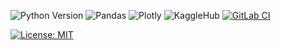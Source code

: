 ![Python Version](https://img.shields.io/badge/python-3.13.3-blue?logo=python)
![Pandas](https://img.shields.io/badge/pandas-2.2.2-lightgrey?logo=pandas)
![Plotly](https://img.shields.io/badge/plotly-5.24.1-blue?logo=plotly)
![KaggleHub](https://img.shields.io/badge/kagglehub-0.3.12-20beff?logo=kaggle)
[![GitLab CI](https://codebase.helmholtz.cloud/tud-rse-pojects-2025/group-12/badges/main/pipeline.svg)](https://codebase.helmholtz.cloud/tud-rse-pojects-2025/group-12/-/pipelines)


[![License: MIT](https://img.shields.io/badge/License-MIT-yellow.svg)](LICENSE.md)
